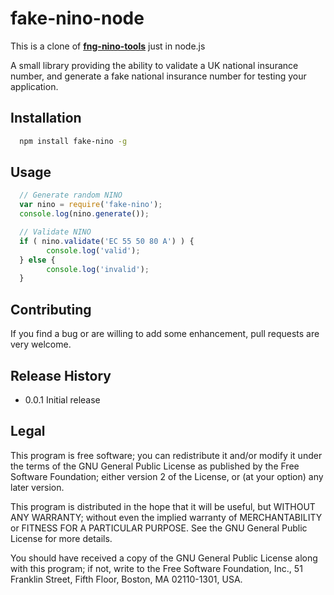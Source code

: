 # fake-nino-node

This is a clone of [**fng-nino-tools**](https://github.com/corbanworks/fng-nino-tools) just in node.js

A small library providing the ability to validate a UK national insurance number, and generate a fake national insurance number for testing your application.

## Installation

```bash
  npm install fake-nino -g
```

## Usage

```javascript
  // Generate random NINO
  var nino = require('fake-nino');
  console.log(nino.generate());

  // Validate NINO
  if ( nino.validate('EC 55 50 80 A') ) {
        console.log('valid');
  } else {
        console.log('invalid');
  }
```

## Contributing

If you find a bug or are willing to add some enhancement, pull requests are very welcome.

## Release History

* 0.0.1 Initial release

## Legal

This program is free software; you can redistribute it and/or
modify it under the terms of the GNU General Public License
as published by the Free Software Foundation; either version 2
of the License, or (at your option) any later version.

This program is distributed in the hope that it will be useful,
but WITHOUT ANY WARRANTY; without even the implied warranty of
MERCHANTABILITY or FITNESS FOR A PARTICULAR PURPOSE.  See the
GNU General Public License for more details.

You should have received a copy of the GNU General Public License
along with this program; if not, write to the Free Software
Foundation, Inc., 51 Franklin Street, Fifth Floor, Boston, MA  02110-1301, USA.
